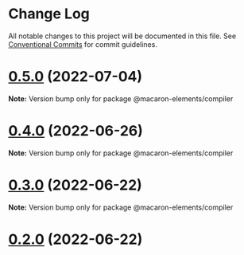 # Change Log

All notable changes to this project will be documented in this file.
See [Conventional Commits](https://conventionalcommits.org) for commit guidelines.

# [0.5.0](https://github.com/macaron-elements/macaron/compare/v0.4.2...v0.5.0) (2022-07-04)

**Note:** Version bump only for package @macaron-elements/compiler





# [0.4.0](https://github.com/macaron-elements/macaron/compare/v0.3.1...v0.4.0) (2022-06-26)

**Note:** Version bump only for package @macaron-elements/compiler





# [0.3.0](https://github.com/macaron-elements/macaron/compare/v0.2.0...v0.3.0) (2022-06-22)

**Note:** Version bump only for package @macaron-elements/compiler





# [0.2.0](https://github.com/macaron-elements/macaron/compare/v0.1.1...v0.2.0) (2022-06-22)
